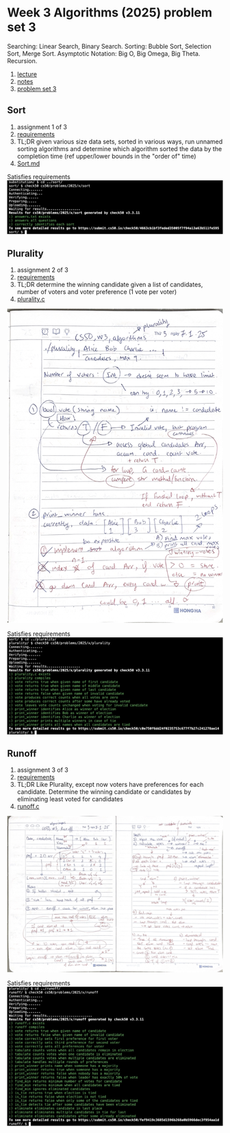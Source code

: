 # Week 3 Algorithms (2025) problem set 3

Searching: Linear Search, Binary Search. Sorting: Bubble Sort, Selection Sort, Merge Sort. Asymptotic Notation: Big O, Big Omega, Big Theta. Recursion.

1. [lecture](https://cs50.harvard.edu/x/2025/weeks/3/)
2. [notes](https://cs50.harvard.edu/x/2025/notes/3/)
3. [problem set 3](https://cs50.harvard.edu/x/2025/psets/3/)

## Sort

1. assignment 1 of 3
2. [requirements](https://cs50.harvard.edu/x/2025/psets/3/sort/)
3. TL;DR given various size data sets, sorted in various ways, run unnamed sorting algorithms and determine which algorithm sorted the data by the completion time (ref upper/lower bounds in the "order of" time)
4. [Sort.md](Sort.md)

Satisfies requirements
![Satisfies requirements](./sort-submission.jpg)

## Plurality

1. assignment 2 of 3
2. [requirements](https://cs50.harvard.edu/x/2025/psets/3/plurality/)
3. TL;DR determine the winning candidate given a list of candidates, number of voters and voter preference (1 vote per voter)
4. [plurality.c](./plurality.c)

![working-plurality.jpg](./working-plurality.jpg)

Satisfies requirements
![Satisfies requirements](./plurality-submission.jpg)

## Runoff

1. assignment 3 of 3
2. [requirements](https://cs50.harvard.edu/x/2025/psets/3/runoff/)
3. TL;DR Like Plurality, except now voters have preferences for each candidate. Determine the winning candidate or candidates by eliminating least voted for candidates
4. [runoff.c](./runoff.c)

![working-runoff.jpg](./working-runoff.jpg)

Satisfies requirements
![Satisfies requirements](./runoff-submission.jpg)
